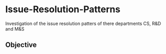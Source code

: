 # Issue-Resolution-Patterns
Investigation of the issue resolution patters of there departments CS, R&amp;D and M&amp;S

## Objective
